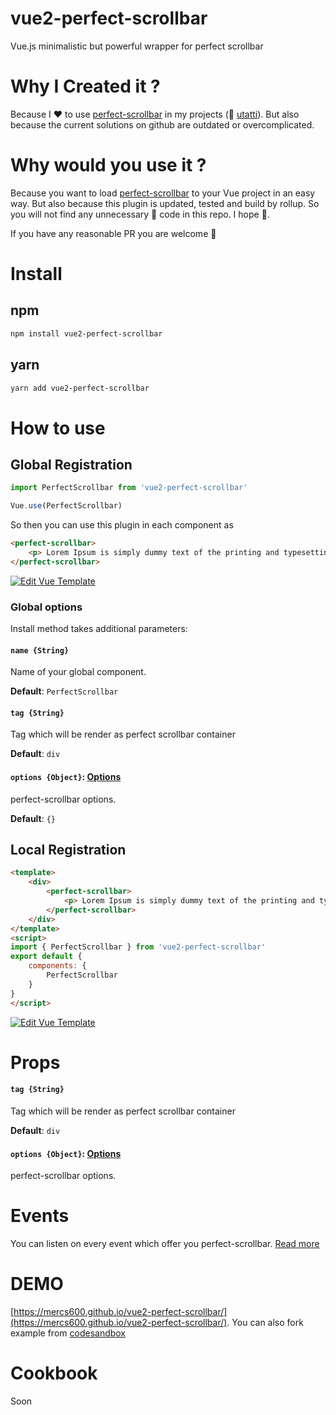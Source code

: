 # vue2-perfect-scrollbar
Vue.js minimalistic but powerful wrapper for perfect scrollbar

# Why I Created it ? 
Because I ❤️ to use [perfect-scrollbar](https://github.com/utatti/perfect-scrollbar) in my projects (🙌 [utatti](https://github.com/utatti)). But also because the current solutions on github are outdated or overcomplicated.

# Why would you use it ? 

Because you want to load [perfect-scrollbar](https://github.com/utatti/perfect-scrollbar#) to your Vue project in an easy way. But also because this plugin is updated, tested and build by rollup. So you will not find any unnecessary 💩 code in this repo. I hope 🙏.

If you have any reasonable PR you are welcome 🤘

# Install
## npm

```sh
npm install vue2-perfect-scrollbar
```

## yarn 

```sh
yarn add vue2-perfect-scrollbar
```

# How to use 

## Global Registration

```js
import PerfectScrollbar from 'vue2-perfect-scrollbar'

Vue.use(PerfectScrollbar)
```

So then you can use this plugin in each component as

```html
<perfect-scrollbar>
    <p> Lorem Ipsum is simply dummy text of the printing and typesetting industry. </p>
</perfect-scrollbar>
```

[![Edit Vue Template](https://codesandbox.io/static/img/play-codesandbox.svg)](https://codesandbox.io/s/wn7q7o9ww7)

### Global options

Install method takes additional parameters:

#### `name {String}`
Name of your global component.

**Default**: `PerfectScrollbar`

#### `tag {String}`
Tag which will be render as perfect scrollbar container

**Default**: `div`

#### `options {Object}`: [Options](https://github.com/utatti/perfect-scrollbar#options)
perfect-scrollbar options.

**Default**: `{}`

## Local Registration

```html
<template>
    <div>
        <perfect-scrollbar>
            <p> Lorem Ipsum is simply dummy text of the printing and typesetting industry. </p>
        </perfect-scrollbar>
    </div>
</template>
<script>
import { PerfectScrollbar } from 'vue2-perfect-scrollbar'
export default {
    components: {
        PerfectScrollbar
    }
}
</script>
```

[![Edit Vue Template](https://codesandbox.io/static/img/play-codesandbox.svg)](https://codesandbox.io/s/32o7m59xzm)

# Props 


#### `tag {String}`
Tag which will be render as perfect scrollbar container

**Default**: `div`

#### `options {Object}`: [Options](https://github.com/utatti/perfect-scrollbar#options)
perfect-scrollbar options.

# Events

You can listen on every event which offer you perfect-scrollbar. [Read more](https://github.com/utatti/perfect-scrollbar#events)

# DEMO

[https://mercs600.github.io/vue2-perfect-scrollbar/](https://mercs600.github.io/vue2-perfect-scrollbar/). You can also fork example from [codesandbox](https://codesandbox.io/embed/32o7m59xzm)

# Cookbook

Soon
